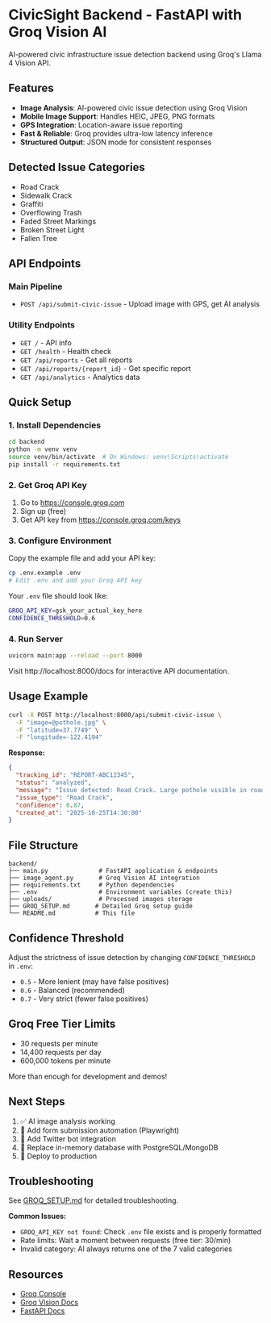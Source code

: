 # CivicSight Backend - FastAPI with Groq Vision AI

AI-powered civic infrastructure issue detection backend using Groq's Llama 4 Vision API.

## Features

- **Image Analysis**: AI-powered civic issue detection using Groq Vision
- **Mobile Image Support**: Handles HEIC, JPEG, PNG formats
- **GPS Integration**: Location-aware issue reporting
- **Fast & Reliable**: Groq provides ultra-low latency inference
- **Structured Output**: JSON mode for consistent responses

## Detected Issue Categories

- Road Crack
- Sidewalk Crack
- Graffiti
- Overflowing Trash
- Faded Street Markings
- Broken Street Light
- Fallen Tree

## API Endpoints

### Main Pipeline
- `POST /api/submit-civic-issue` - Upload image with GPS, get AI analysis

### Utility Endpoints
- `GET /` - API info
- `GET /health` - Health check
- `GET /api/reports` - Get all reports
- `GET /api/reports/{report_id}` - Get specific report
- `GET /api/analytics` - Analytics data

## Quick Setup

### 1. Install Dependencies

```bash
cd backend
python -m venv venv
source venv/bin/activate  # On Windows: venv\Scripts\activate
pip install -r requirements.txt
```

### 2. Get Groq API Key

1. Go to https://console.groq.com
2. Sign up (free)
3. Get API key from https://console.groq.com/keys

### 3. Configure Environment

Copy the example file and add your API key:

```bash
cp .env.example .env
# Edit .env and add your Groq API key
```

Your `.env` file should look like:
```bash
GROQ_API_KEY=gsk_your_actual_key_here
CONFIDENCE_THRESHOLD=0.6
```

### 4. Run Server

```bash
uvicorn main:app --reload --port 8000
```

Visit http://localhost:8000/docs for interactive API documentation.

## Usage Example

```bash
curl -X POST http://localhost:8000/api/submit-civic-issue \
  -F "image=@pothole.jpg" \
  -F "latitude=37.7749" \
  -F "longitude=-122.4194"
```

**Response:**
```json
{
  "tracking_id": "REPORT-ABC12345",
  "status": "analyzed",
  "message": "Issue detected: Road Crack. Large pothole visible in road surface",
  "issue_type": "Road Crack",
  "confidence": 0.87,
  "created_at": "2025-10-25T14:30:00"
}
```

## File Structure

```
backend/
├── main.py              # FastAPI application & endpoints
├── image_agent.py       # Groq Vision AI integration
├── requirements.txt     # Python dependencies
├── .env                 # Environment variables (create this)
├── uploads/             # Processed images storage
├── GROQ_SETUP.md       # Detailed Groq setup guide
└── README.md           # This file
```

## Confidence Threshold

Adjust the strictness of issue detection by changing `CONFIDENCE_THRESHOLD` in `.env`:

- `0.5` - More lenient (may have false positives)
- `0.6` - Balanced (recommended)
- `0.7` - Very strict (fewer false positives)

## Groq Free Tier Limits

- 30 requests per minute
- 14,400 requests per day
- 600,000 tokens per minute

More than enough for development and demos!

## Next Steps

1. ✅ AI image analysis working
2. 🔨 Add form submission automation (Playwright)
3. 🔨 Add Twitter bot integration
4. 🔨 Replace in-memory database with PostgreSQL/MongoDB
5. 🔨 Deploy to production

## Troubleshooting

See [GROQ_SETUP.md](./GROQ_SETUP.md) for detailed troubleshooting.

**Common Issues:**
- `GROQ_API_KEY not found`: Check `.env` file exists and is properly formatted
- Rate limits: Wait a moment between requests (free tier: 30/min)
- Invalid category: AI always returns one of the 7 valid categories

## Resources

- [Groq Console](https://console.groq.com)
- [Groq Vision Docs](https://console.groq.com/docs/vision)
- [FastAPI Docs](https://fastapi.tiangolo.com)
